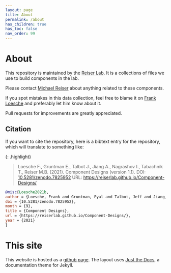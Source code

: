 ```yaml
---
layout: page
title: About
permalink: /about
has_children: true
has_toc: false
nav_order: 99
---
```


# About

This repository is maintained by the [Reiser Lab](https://www.janelia.org/lab/reiser-lab). It is a collections of files we use to build components in the lab.

Please contact [Michael Reiser](https://www.janelia.org/people/michael-reiser) about anything related to these components.

If you spot mistakes in this data collection, feel free to blame it on [Frank Loesche](https://www.janelia.org/people/frank-loesche) and preferably let him know about it.

Pull requests for improvements are greatly appreciated.

## Citation

If you want to cite the repository, here is a bibtext entry for the repository, which will translate to something like:

{: .highlight}
> Loesche F., Gruntman E., Talbot J., Jiang A., Nagrashov I., Tabachnik T., Reiser M.B. (2021). Component Designs (version 1.1). DOI: [10.5281/zenodo.7825952](https://doi.org/10.5281/zenodo.7825952) URL: <https://reiserlab.github.io/Component-Designs/>


```bibtex
@misc{Loesche2021b,
author = {Loesche, Frank and Gruntman, Eyal and Talbot, Jeff and Jiang, Alice and Nagrashov, Igor and Tabachnik, Tanya and Reiser, Michael B.},
doi = {10.5281/zenodo.7825952},
month = {9},
title = {Component Designs},
url = {https://reiserlab.github.io/Component-Designs/},
year = {2021}
}
```

# This site

This website is hosted as a [github page](https://pages.github.com/). The layout uses [Just the Docs](https://github.com/pmarsceill/just-the-docs), a documentation theme for Jekyll.